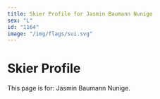 ```yaml
---
title: Skier Profile for Jasmin Baumann Nunige
sex: "L"
id: "1164"
image: "/img/flags/sui.svg" 
---
```


# Skier Profile

This page is for: Jasmin Baumann Nunige.
    